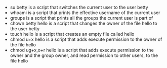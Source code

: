 * su betty is a script that switches the current user to the user betty
* whoami is a script that prints the effective username of the current user
* groups is a script that prints all the groups the current user is part of
* chown betty hello is a script that changes the owner of the file hello to the user betty
* touch hello is a script that creates an empty file called hello
* chmod u+x hello is a script that adds execute permission to the owner of the file hello
* chmod ug+x,o+r hello is a script that adds execute permission to the owner and the group owner, and read permission to other users, to the file hello
